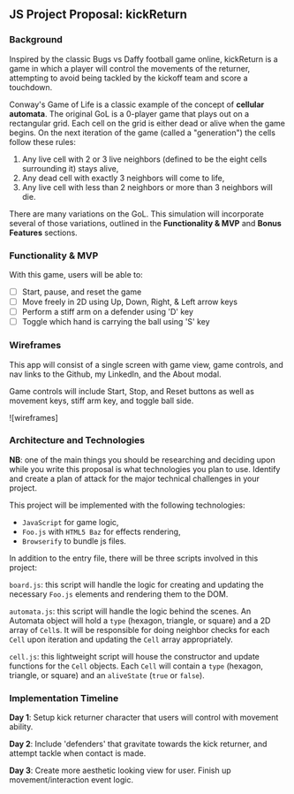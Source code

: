 ## JS Project Proposal: kickReturn

### Background

Inspired by the classic Bugs vs Daffy football game online, kickReturn is a game in which a player will control the movements of the returner, attempting to avoid being tackled by the kickoff team and score a touchdown.

Conway's Game of Life is a classic example of the concept of **cellular automata**.  The original GoL is a 0-player game that plays out on a rectangular grid.  Each cell on the grid is either dead or alive when the game begins.  On the next iteration of the game (called a "generation") the cells follow these rules:

1) Any live cell with 2 or 3 live neighbors (defined to be the eight cells surrounding it) stays alive,
2) Any dead cell with exactly 3 neighbors will come to life,
3) Any live cell with less than 2 neighbors or more than 3 neighbors will die.

There are many variations on the GoL.  This simulation will incorporate several of those variations, outlined in the **Functionality & MVP** and **Bonus Features** sections.  

### Functionality & MVP  

With this game, users will be able to:

- [ ] Start, pause, and reset the game
- [ ] Move freely in 2D using Up, Down, Right, & Left arrow keys
- [ ] Perform a stiff arm on a defender using 'D' key
- [ ] Toggle which hand is carrying the ball using 'S' key

### Wireframes

This app will consist of a single screen with game view, game controls, and nav links to the Github, my LinkedIn, and the About modal.  

Game controls will include Start, Stop, and Reset buttons as well as movement keys, stiff arm key, and toggle ball side.

![wireframes]

### Architecture and Technologies

**NB**: one of the main things you should be researching and deciding upon while you write this proposal is what technologies you plan to use.  Identify and create a plan of attack for the major technical challenges in your project.

This project will be implemented with the following technologies:

- `JavaScript` for game logic,
- `Foo.js` with `HTML5 Baz` for effects rendering,
- `Browserify` to bundle js files.

In addition to the entry file, there will be three scripts involved in this project:

`board.js`: this script will handle the logic for creating and updating the necessary `Foo.js` elements and rendering them to the DOM.

`automata.js`: this script will handle the logic behind the scenes.  An Automata object will hold a `type` (hexagon, triangle, or square) and a 2D array of `Cell`s.  It will be responsible for doing neighbor checks for each `Cell` upon iteration and updating the `Cell` array appropriately.

`cell.js`: this lightweight script will house the constructor and update functions for the `Cell` objects.  Each `Cell` will contain a `type` (hexagon, triangle, or square) and an `aliveState` (`true` or `false`).

### Implementation Timeline

**Day 1**: Setup kick returner character that users will control with movement ability.

**Day 2**: Include 'defenders' that gravitate towards the kick returner, and attempt tackle when contact is made.

**Day 3**: Create more aesthetic looking view for user. Finish up movement/interaction event logic.
